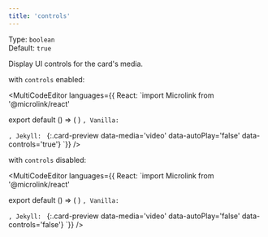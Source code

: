 ```yaml
---
title: 'controls'
--- 
```


Type: `boolean`<br/>
Default: `true`

Display UI controls for the card's media.

with `controls` enabled:

<MultiCodeEditor languages={{
  React: `import Microlink from '@microlink/react' 
  
export default () => (
  <Microlink
    url='https://instagram.com/p/BXHj-DllyYU/'
    media='video'
    autoPlay={false}
    controls
  />
)
`, Vanilla: `
<script>
  document.addEventListener('DOMContentLoaded', function (event) {
    microlink('a', { media: 'video', autoPlay: false, controls: true })
  })
</script>
`, Jekyll: `
[](https://instagram.com/p/BXHj-DllyYU){:.card-preview data-media='video' data-autoPlay='false' data-controls='true'}
`}} 
/>

<Microlink url='https://instagram.com/p/BXHj-DllyYU/' media='video' autoPlay={false} controls />

with `controls` disabled:

<MultiCodeEditor languages={{
  React: `import Microlink from '@microlink/react' 
  
export default () => (
  <Microlink
    url='https://instagram.com/p/BXHj-DllyYU/'
    media='video'
    autoPlay={false}
    controls={false}
  />
)
`, Vanilla: `
<script>
  document.addEventListener('DOMContentLoaded', function (event) {
    microlink('a', { media: 'video', autoPlay: false, controls: false })
  })
</script>
`, Jekyll: `
[](https://instagram.com/p/BXHj-DllyYU){:.card-preview data-media='video' data-autoPlay='false' data-controls='false'}
`}} 
/>

<Microlink url='https://instagram.com/p/BXHj-DllyYU/' media='video' autoPlay={false} controls={false} />
